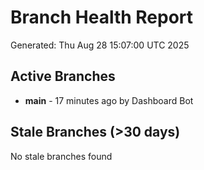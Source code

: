 # Branch Health Report
Generated: Thu Aug 28 15:07:00 UTC 2025

## Active Branches
- **main** - 17 minutes ago by Dashboard Bot

## Stale Branches (>30 days)
No stale branches found

